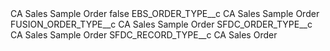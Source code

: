 <?xml version="1.0" encoding="UTF-8"?>
<CustomMetadata xmlns="http://soap.sforce.com/2006/04/metadata" xmlns:xsi="http://www.w3.org/2001/XMLSchema-instance" xmlns:xsd="http://www.w3.org/2001/XMLSchema">
    <label>CA Sales Sample Order</label>
    <protected>false</protected>
    <values>
        <field>EBS_ORDER_TYPE__c</field>
        <value xsi:type="xsd:string">CA Sales Sample Order</value>
    </values>
    <values>
        <field>FUSION_ORDER_TYPE__c</field>
        <value xsi:type="xsd:string">CA Sales Sample Order</value>
    </values>
    <values>
        <field>SFDC_ORDER_TYPE__c</field>
        <value xsi:type="xsd:string">CA Sales Sample Order</value>
    </values>
    <values>
        <field>SFDC_RECORD_TYPE__c</field>
        <value xsi:type="xsd:string">CA Sales Order</value>
    </values>
</CustomMetadata>
